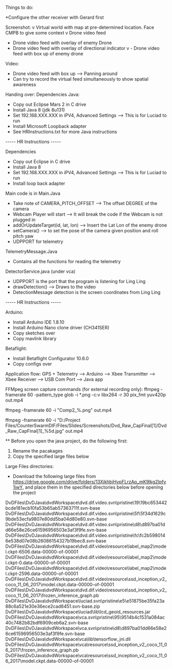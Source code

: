 Things to do:

*Configure the other receiver with Gerard first

Screenshot:
v Virtual world with map at pre-determined location. Face CMPB to give some context
v Drone video feed
- Drone video feed with overlay of enemy Drone
- Drone video feed with overlay of directional indicator
v - Drone video feed with box up of enemy drone

Video:
- Drone video feed with box up --> Panning around
- Can try to record the virtual feed simultaneously to show spatial awareness


Handing over:
Dependencies
Java:
- Copy out Eclipse Mars 2 in C drive
- Install Java 8 (jdk 8u131)
- Set 192.168.XXX.XXX in iPV4, Advanced Settings --> This is for Luciad to run
- Install Microsoft Loopback adapter
- See HRInstructions.txt for more Java instructions

----- HR Instructions -----

Dependencies
- Copy out Eclipse in C drive
- Install Java 8
- Set 192.168.XXX.XXX in iPV4, Advanced Settings --> This is for Luciad to run
- Install loop back adapter

Main code is in Main.Java
- Take note of CAMERA_PITCH_OFFSET --> The offset DEGREE of the camera
- Webcam Player will start --> It will break the code if the Webcam is not plugged in
- addOrUpdateTarget(id, lat, lon) --> Insert the Lat Lon of the enemy drone
- setCamera() --> to set the pose of the camera given position and roll pitch yaw
- UDPPORT for telemetry

TelemetryMessage.Java
- Contains all the functions for reading the telemetry

DetectorService.java (under vca)
- UDPPORT is the port that the program is listening for Ling Ling 
- drawDetection() --> Draws to the video
- DetectionMessage detection is the screen coordinates from Ling Ling

----- HR Instructions -----

Arduino:
- Install Arduino IDE 1.8.10
- Install Arduino Nano clone driver (CH341SER)
- Copy sketches over
- Copy mavlink library

Betaflight:
- Install Betaflight Configurator 10.6.0
- Copy configs over


Application flow:
GPS + Telemetry --> Arduino --> Xbee Transmitter --> Xbee Receiver --> USB Com Port --> Java app


FFMpeg screen capture commands (for external recording only):
ffmpeg -framerate 60 -pattern_type glob -i *.png -c:v libx264 -r 30 pix_fmt yuv420p out.mp4

ffmpeg -framerate 60 -i "Comp2_%.png" out.mp4

ffmpeg -framerate 60 -i "D:/Project Files/CounterSwarmDIF/Files/Slides/Screenshots/Dvd_Raw_CapFinal[1]/Dvd_Raw_CapFinal[1]_%5d.jpg" out.mp4



** Before you open the java project, do the following first:
1. Rename the pacakages
2. Copy the specified large files below

Large Files directories:
- Download the following large files from https://drive.google.com/drive/folders/13XjkhbjHvpFLrzAp_mK9lkg2Ipfy1iwY, and place them in the specified directories below before opening the project

DvDFiles\DvDJava\dvdWorkspace\dvd.dif.video\.svn\pristine\19\19bc653442bcde181ecb10fa53b65ab57363711f.svn-base
DvDFiles\DvDJava\dvdWorkspace\dvd.dif.video\.svn\pristine\5f\5f34d1629c9bde53ecfa9807e80dd5ba04d80e80.svn-base
DvDFiles\DvDJava\dvdWorkspace\dvd.dif.video\.svn\pristine\d8\d897ba01dd66e58e26ce61596956503e3af3f9fe.svn-base
DvDFiles\DvDJava\dvdWorkspace\dvd.dif.video\.svn\pristine\fc\fc2b5980146e538d07e08b26086154327b19bec8.svn-base
DvDFiles\DvDJava\dvdWorkspace\dvd.dif.video\resource\label_map2\model.ckpt-6506.data-00000-of-00001
DvDFiles\DvDJava\dvdWorkspace\dvd.dif.video\resource\label_map2\model.ckpt-0.data-00000-of-00001
DvDFiles\DvDJava\dvdWorkspace\dvd.dif.video\resource\label_map2\model.ckpt-2596.data-00000-of-00001
DvDFiles\DvDJava\dvdWorkspace\dvd.dif.video\resource\ssd_inception_v2_coco_11_06_2017\model.ckpt.data-00000-of-00001
DvDFiles\DvDJava\dvdWorkspace\dvd.dif.video\resource\ssd_inception_v2_coco_11_06_2017\frozen_inference_graph.pb
DvDFiles\DvDJava\dvdWorkspace\luciad\.svn\pristine\e5\e51875be35fa23a88c6a521e30e36ece2cad6451.svn-base.zip
DvDFiles\DvDJava\dvdWorkspace\luciad\lib\lcd_geoid_resources.jar
DvDFiles\DvDJava\dvdWorkspace\vca\.svn\pristine\95\9514b4c1531a084ac40c7482b82bdf6909ceb6a2.svn-base
DvDFiles\DvDJava\dvdWorkspace\vca\.svn\pristine\d8\d897ba01dd66e58e26ce61596956503e3af3f9fe.svn-base
DvDFiles\DvDJava\dvdWorkspace\vca\lib\tensorflow_jni.dll
DvDFiles\DvDJava\dvdWorkspace\vca\resource\ssd_inception_v2_coco_11_06_2017\frozen_inference_graph.pb
DvDFiles\DvDJava\dvdWorkspace\vca\resource\ssd_inception_v2_coco_11_06_2017\model.ckpt.data-00000-of-00001